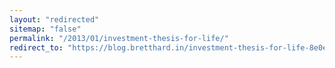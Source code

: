 ```yaml
---
layout: "redirected"
sitemap: "false"
permalink: "/2013/01/investment-thesis-for-life/"
redirect_to: "https://blog.bretthard.in/investment-thesis-for-life-8e0ed7be4a90#.8q10eza1j"
---
```

